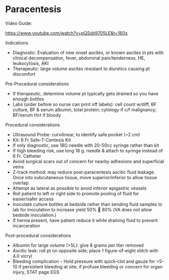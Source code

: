 # Paracentesis
 
Video Guide:

https://www.youtube.com/watch?v=pQSsb9705LE&t=160s

Indications

-   Diagnostic: Evaluation of new onset ascites, or known ascites in pts
    with clinical decompensation, fever, abdominal pain/tenderness, HE,
    leukocytosis, AKI
-   Therapeutic: large volume ascites resistant to diuretics causing pt
    discomfort

Pre-Procedural considerations

-   If therapeutic, determine volume pt typically gets drained so you
    have enough bottles
-   Labs (order before so nurse can print off labels): cell count
    w/diff, BF culture, BF & serum albumin, total protein; cytology if
    c/f malignancy; BF/serum Hct if bloody

Procedural considerations

-   Ultrasound Probe: curvilinear, to identify safe pocket (\~2 cm)
-   Kit: 6 Fr Safe-T-Centesis Kit
-   If only diagnostic, use 18G needle with 20-50cc syringe rather than
    kit
-   If high bleeding risk, use long 18 g. needle & attach to syringe
    instead of 6 Fr. Catheter
-   Avoid surgical scars out of concern for nearby adhesions and
    superficial veins
-   Z-track
    method: may reduce post-paracentesis ascitic fluid leakage. Once
    into subcutaneous tissue, move superior/inferior to allow tissue
    overlap.
-   Attempt as lateral as possible to avoid inferior epigastric vessels
-   Roll patient to left or right side to promote pooling of fluid for
    easier/safer access
-   Inoculate culture bottles at bedside rather than sending fluid
    samples to lab for inoculation to increase yield 50%
    
    80% (VA does not allow bedside inoculation.)
-   If hernia present, have patient reduce it while draining fluid to
    prevent incarceration

Post-procedural considerations

-   Albumin for large volume (>5L): give 8 grams per liter removed
-   Ascitic leak: roll pt on opposite side; place 1 figure-of-eight
    stitch with 4.0 vicryl
-   Bleeding complication – Hold pressure with quick-clot and gauze
    for >5-10 if persistent bleeding at site; if profuse bleeding or
    concern for organ injury, STAT page EGS
